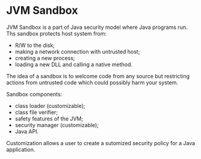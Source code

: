 # JVM Sandbox

JVM Sandbox is a part of Java security model where Java programs run. Ths sandbox protects host system from:
- R/W to the disk;
- making a network connection with untrusted host;
- creating a new process;
- loading a new DLL and calling a native method.

The idea of a sandbox is to welcome code from any source but restricting actions from untrusted code which could possibly harm your system.

Sandbox components:
- class loader (customizable);
- class file verifier;
- safety features of the JVM;
- security manager (customizable);
- Java API.

Customization allows a user to create a sutomized security policy for a Java application.